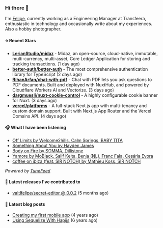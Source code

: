 ### Hi there 👋

I'm [Felipe](https://felipevm.com), currently working as a Engineering Manager at Transfeera, enthusiastic in technology and occasionally write about my experiences. Also a hobby photographer.

#### ⭐ Recent Stars
- **[LerianStudio/midaz](https://github.com/LerianStudio/midaz)** - Midaz, an open-source, cloud-native, immutable, multi-currency, multi-asset, Core Ledger Application for storing and tracking transactions.  (1 day ago)
- **[better-auth/better-auth](https://github.com/better-auth/better-auth)** - The most comprehensive authentication library for TypeScript (2 days ago)
- **[RihanArfan/chat-with-pdf](https://github.com/RihanArfan/chat-with-pdf)** - Chat with PDF lets you ask questions to PDF documents. Built and deployed with NuxtHub, and powered by Cloudflare Workers AI and Vectorize. (3 days ago)
- **[dargmuesli/nuxt-cookie-control](https://github.com/dargmuesli/nuxt-cookie-control)** - A highly configurable cookie banner for Nuxt. (3 days ago)
- **[vercel/platforms](https://github.com/vercel/platforms)** - A full-stack Next.js app with multi-tenancy and custom domain support. Built with Next.js App Router and the Vercel Domains API. (4 days ago)

#### 🎧 What I have been listening
- [Off Limits by Welcome2hills, Calm Springs, BABY TITA](https://open.spotify.com/track/1XpRZiCQrNGLwFJBpiNIz0)
- [Something About You by Hayden James](https://open.spotify.com/track/5n9DJWUiwuKuPE9sCVbQ0n)
- [Body on Fire by SOMMA, Dillistone](https://open.spotify.com/track/5Bl32FoKm0kTiMe6hcRNkV)
- [Yamore by MoBlack, Salif Keita, Benja (NL), Franc Fala, Cesária Evora](https://open.spotify.com/track/480j122Gpi252OIfy4SNzm)
- [coffee on ibiza (feat. SIR NOTCH) by Mathieu Koss, SIR NOTCH](https://open.spotify.com/track/1mScgcBij2Yy1rsBHh5U3d)

_Powered by [TuneFeed](https://tunefeed.app?ref=valtlfelipe-gh-profile)_ 

#### 🚀 Latest releases I've contributed to


- [valtlfelipe/secret-editor @ 0.0.2](https://github.com/valtlfelipe/secret-editor/releases/tag/0.0.2) (5 months ago)

#### 📄 Latest blog posts
- [Creating my first mobile app](https://felipevm.com/posts/creating-my-first-mobile-app/) (4 years ago)
- [Using Sequelize With Hapijs](https://felipevm.com/posts/using-sequelize-with-hapijs/) (6 years ago)
